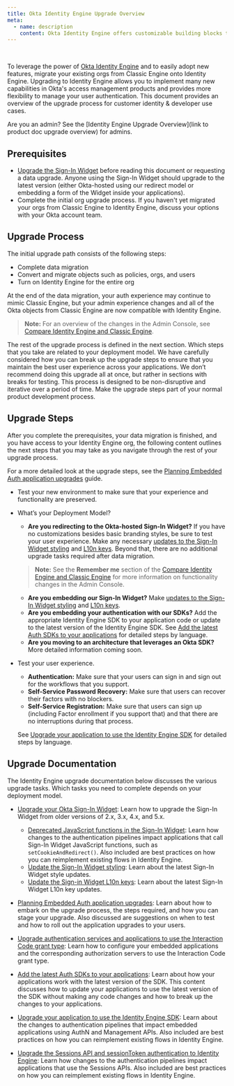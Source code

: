 ```yaml
---
title: Okta Identity Engine Upgrade Overview
meta:
  - name: description
    content: Okta Identity Engine offers customizable building blocks that can support dynamic, app-based user journeys. Learn about the Identity Engine upgrade and what your org upgrade process may look like.
---
```

<ApiLifecycle access="ie" /><br>
<ApiLifecycle access="Limited GA" />

To leverage the power of [Okta Identity Engine](/docs/guides/oie-intro/#about-okta-identity-engine) and to easily adopt new features, migrate your existing orgs from Classic Engine onto Identity Engine. Upgrading to Identity Engine allows you to implement many new capabilities in Okta's access management products and provides more flexibility to manage your user authentication. This document provides an overview of the upgrade process for customer identity & developer use cases.

Are you an admin? See the [Identity Engine Upgrade Overview](link to product doc upgrade overview) for admins.

## Prerequisites

* [Upgrade the Sign-In Widget](/docs/guides/sign-in-widget/) before reading this document or requesting a data upgrade. Anyone using the Sign-In Widget should upgrade to the latest version (either Okta-hosted using our redirect model or embedding a form of the Widget inside your applications).
* Complete the initial org upgrade process. If you haven't yet migrated your orgs from Classic Engine to Identity Engine, discuss your options with your Okta account team.

## Upgrade Process

The initial upgrade path consists of the following steps:

* Complete data migration
* Convert and migrate objects such as policies, orgs, and users
* Turn on Identity Engine for the entire org

At the end of the data migration, your auth experience may continue to mimic Classic Engine, but your admin experience changes and all of the Okta objects from Classic Engine are now compatible with Identity Engine.

> **Note:** For an overview of the changes in the Admin Console, see [Compare Identity Engine and Classic Engine](https://help.okta.com/okta_help.htm?type=oie&id=ext-oie-whats-new).

The rest of the upgrade process is defined in the next section. Which steps that you take are related to your deployment model. We have carefully considered how you can break up the upgrade steps to ensure that you maintain the best user experience across your applications. We don’t recommend doing this upgrade all at once, but rather in sections with breaks for testing. This process is designed to be non-disruptive and iterative over a period of time. Make the upgrade steps part of your normal product development process.

## Upgrade Steps

After you complete the prerequisites, your data migration is finished, and you have access to your Identity Engine org, the following content outlines the next steps that you may take as you navigate through the rest of your upgrade process.

For a more detailed look at the upgrade steps, see the [Planning Embedded Auth application upgrades](/docs/guides/planning-embedded-upgrades) guide.

* Test your new environment to make sure that your experience and functionality are preserved.
* What’s your Deployment Model?
  * **Are you redirecting to the Okta-hosted Sign-In Widget?** If you have no customizations besides basic branding styles, be sure to test your user experience. Make any necessary [updates to the Sign-In Widget styling](/docs/guides/sign-in-widget-styling/) and [L10n keys](/docs/guides/sign-in-widget-i18n/). Beyond that, there are no additional upgrade tasks required after data migration.
  > **Note:** See the **Remember me** section of the [Compare Identity Engine and Classic Engine](https://help.okta.com/okta_help.htm?type=oie&id=ext-oie-whats-new) for more information on functionality changes in the Admin Console.
  * **Are you embedding our Sign-In Widget?** Make [updates to the Sign-In Widget styling](/docs/guides/sign-in-widget-styling/) and [L10n keys](/docs/guides/sign-in-widget-i18n/).
  * **Are you embedding your authentication with our SDKs?** Add the appropriate Identity Engine SDK to your application code or update to the latest version of the Identity Engine SDK. See [Add the latest Auth SDKs to your applications](/docs/guides/add-latest-sdks/) for detailed steps by language.
  * **Are you moving to an architecture that leverages an Okta SDK?** More detailed information coming soon. <!-- See [Move away from using Authn APIs to using the appropriate SDK](/docs/guides/) for details on this task. -->
* Test your user experience.
  * **Authentication:** Make sure that your users can sign in and sign out for the workflows that you support.
  * **Self-Service Password Recovery:** Make sure that users can recover their factors with no blockers.
  * **Self-Service Registration:** Make sure that users can sign up (including Factor enrollment if you support that) and that there are no interruptions during that process.

  See [Upgrade your application to use the Identity Engine SDK](/docs/guides/oie-upgrade-api-sdk-to-oie-sdk/) for detailed steps by language.

## Upgrade Documentation

The Identity Engine upgrade documentation below discusses the various upgrade tasks. Which tasks you need to complete depends on your deployment model.

* [Upgrade your Okta Sign-In Widget](/docs/guides/sign-in-widget/): Learn how to upgrade the Sign-In Widget from older versions of 2.x, 3.x, 4.x, and 5.x.

  * [Deprecated JavaScript functions in the Sign-In Widget](/docs/guides/oie-upgrade-sign-in-widget-deprecated-functions/): Learn how changes to the authentication pipelines impact applications that call Sign-In Widget JavaScript functions, such as `setCookieAndRedirect()`. Also included are best practices on how you can reimplement existing flows in Identity Engine.
  * [Update the Sign-In Widget styling](/docs/guides/sign-in-widget-styling/): Learn about the latest Sign-In Widget style updates.
  * [Update the Sign-in Widget L10n keys](/docs/guides/sign-in-widget-i18n/): Learn about the latest Sign-In Widget L10n key updates.

* [Planning Embedded Auth application upgrades](/docs/guides/planning-embedded-upgrades/): Learn about how to embark on the upgrade process, the steps required, and how you can stage your upgrade. Also discussed are suggestions on when to test and how to roll out the application upgrades to your users.

* [Upgrade authentication services and applications to use the Interaction Code grant type](/docs/guides/implement-grant-type/authcode/): Learn how to configure your embedded applications and the corresponding authorization servers to use the Interaction Code grant type.

* [Add the latest Auth SDKs to your applications](/docs/guides/add-latest-sdks/): Learn about how your applications work with the latest version of the SDK. This content discusses how to update your applications to use the latest version of the SDK without making any code changes and how to break up the changes to your applications.

* [Upgrade your application to use the Identity Engine SDK](/docs/guides/oie-upgrade-api-sdk-to-oie-sdk/): Learn about the changes to authentication pipelines that impact embedded applications using AuthN and Management APIs. Also included are best practices on how you can reimplement existing flows in Identity Engine.

* [Upgrade the Sessions API and sessionToken authentication to Identity Engine](/docs/guides/sessions/): Learn how changes to the authentication pipelines impact applications that use the Sessions APIs. Also included are best practices on how you can reimplement existing flows in Identity Engine.
